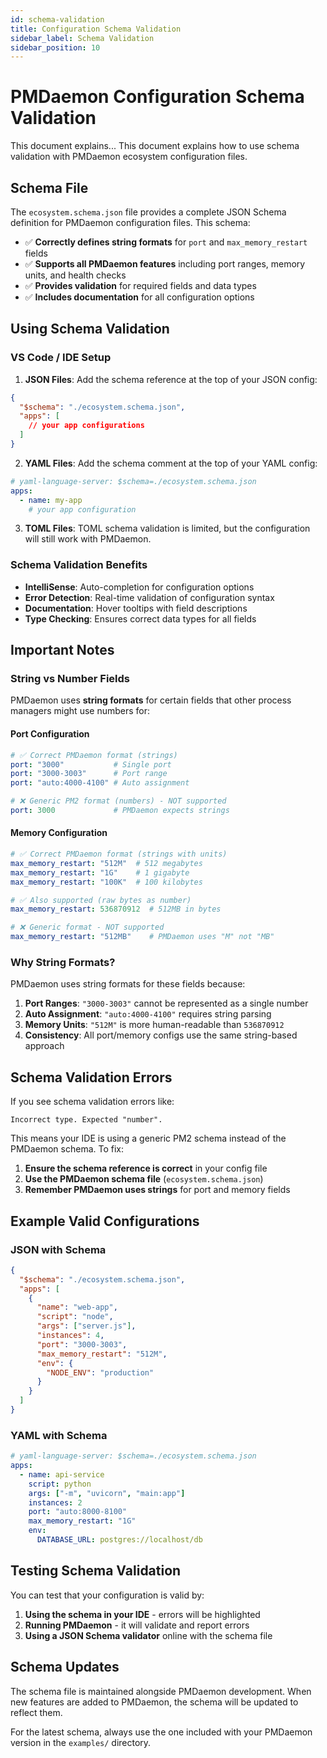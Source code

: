 ```yaml
---
id: schema-validation
title: Configuration Schema Validation
sidebar_label: Schema Validation
sidebar_position: 10
---
```

 # PMDaemon Configuration Schema Validation
 This document explains...
This document explains how to use schema validation with PMDaemon ecosystem configuration files.

## Schema File

The `ecosystem.schema.json` file provides a complete JSON Schema definition for PMDaemon configuration files. This schema:

- ✅ **Correctly defines string formats** for `port` and `max_memory_restart` fields
- ✅ **Supports all PMDaemon features** including port ranges, memory units, and health checks
- ✅ **Provides validation** for required fields and data types
- ✅ **Includes documentation** for all configuration options

## Using Schema Validation

### VS Code / IDE Setup

1. **JSON Files**: Add the schema reference at the top of your JSON config:
```json
{
  "$schema": "./ecosystem.schema.json",
  "apps": [
    // your app configurations
  ]
}
```

2. **YAML Files**: Add the schema comment at the top of your YAML config:
```yaml
# yaml-language-server: $schema=./ecosystem.schema.json
apps:
  - name: my-app
    # your app configuration
```

3. **TOML Files**: TOML schema validation is limited, but the configuration will still work with PMDaemon.

### Schema Validation Benefits

- **IntelliSense**: Auto-completion for configuration options
- **Error Detection**: Real-time validation of configuration syntax
- **Documentation**: Hover tooltips with field descriptions
- **Type Checking**: Ensures correct data types for all fields

## Important Notes

### String vs Number Fields

PMDaemon uses **string formats** for certain fields that other process managers might use numbers for:

#### Port Configuration
```yaml
# ✅ Correct PMDaemon format (strings)
port: "3000"           # Single port
port: "3000-3003"      # Port range  
port: "auto:4000-4100" # Auto assignment

# ❌ Generic PM2 format (numbers) - NOT supported
port: 3000             # PMDaemon expects strings
```

#### Memory Configuration
```yaml
# ✅ Correct PMDaemon format (strings with units)
max_memory_restart: "512M"  # 512 megabytes
max_memory_restart: "1G"    # 1 gigabyte
max_memory_restart: "100K"  # 100 kilobytes

# ✅ Also supported (raw bytes as number)
max_memory_restart: 536870912  # 512MB in bytes

# ❌ Generic format - NOT supported
max_memory_restart: "512MB"    # PMDaemon uses "M" not "MB"
```

### Why String Formats?

PMDaemon uses string formats for these fields because:

1. **Port Ranges**: `"3000-3003"` cannot be represented as a single number
2. **Auto Assignment**: `"auto:4000-4100"` requires string parsing
3. **Memory Units**: `"512M"` is more human-readable than `536870912`
4. **Consistency**: All port/memory configs use the same string-based approach

## Schema Validation Errors

If you see schema validation errors like:
```
Incorrect type. Expected "number".
```

This means your IDE is using a generic PM2 schema instead of the PMDaemon schema. To fix:

1. **Ensure the schema reference is correct** in your config file
2. **Use the PMDaemon schema file** (`ecosystem.schema.json`)
3. **Remember PMDaemon uses strings** for port and memory fields

## Example Valid Configurations

### JSON with Schema
```json
{
  "$schema": "./ecosystem.schema.json",
  "apps": [
    {
      "name": "web-app",
      "script": "node",
      "args": ["server.js"],
      "instances": 4,
      "port": "3000-3003",
      "max_memory_restart": "512M",
      "env": {
        "NODE_ENV": "production"
      }
    }
  ]
}
```

### YAML with Schema
```yaml
# yaml-language-server: $schema=./ecosystem.schema.json
apps:
  - name: api-service
    script: python
    args: ["-m", "uvicorn", "main:app"]
    instances: 2
    port: "auto:8000-8100"
    max_memory_restart: "1G"
    env:
      DATABASE_URL: postgres://localhost/db
```

## Testing Schema Validation

You can test that your configuration is valid by:

1. **Using the schema in your IDE** - errors will be highlighted
2. **Running PMDaemon** - it will validate and report errors
3. **Using a JSON Schema validator** online with the schema file

## Schema Updates

The schema file is maintained alongside PMDaemon development. When new features are added to PMDaemon, the schema will be updated to reflect them.

For the latest schema, always use the one included with your PMDaemon version in the `examples/` directory.
